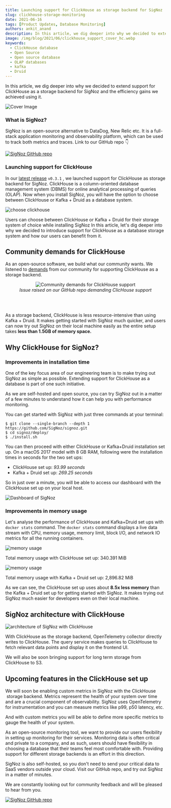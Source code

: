 ```yaml
---
title: Launching support for ClickHouse as storage backend for SigNoz
slug: clickhouse-storage-monitoring
date: 2021-06-16
tags: [Product Updates, Database Monitoring]
authors: ankit_anand
description: In this article, we dig deeper into why we decided to extend support for ClickHouse as a storage backend for SigNoz and the efficiency gains we achieved using it.
image: /img/blog/2021/06/clickhouse_support_cover_hc.webp
keywords:
  - ClickHouse database
  - Open Source
  - Open source database
  - OLAP databases
  - kafka
  - Druid
---
```


In this article, we dig deeper into why we decided to extend support for ClickHouse as a storage backend for SigNoz and the efficiency gains we achieved using it.

<!--truncate-->

![Cover Image](/img/blog/2021/06/clickhouse_support_cover_hc.webp)

### What is SigNoz?

SigNoz is an open-source alternative to DataDog, New Relic etc. It is a full-stack application monitoring and observability platform, which can be used to track both metrics and traces. Link to our GitHub repo 👇

[![SigNoz GitHub repo](/img/blog/common/signoz_github.webp)](https://github.com/SigNoz/signoz)

### Launching support for ClickHouse

In our [latest release](https://github.com/SigNoz/signoz) `v0.3.1` , we launched support for ClickHouse as storage backend for SigNoz. ClickHouse is a column-oriented database management system (DBMS) for online analytical processing of queries (OLAP). Now when you install SigNoz, you will have the option to choose between ClickHouse or Kafka + Druid as a database system.

![choose clickhouse](/img/blog/2021/06/clickhouse_choose_setup_hc.webp)

Users can choose between ClickHouse or Kafka + Druid for their storage system of choice while installing SigNoz
In this article, let's dig deeper into why we decided to introduce support for ClickHouse as a database storage system and how our users can benefit from it.

## Community demands for ClickHouse

As an open-source software, we build what our community wants. We listened to [demands](https://github.com/SigNoz/signoz/issues/22) from our community for supporting ClickHouse as a storage backend.

<figure data-zoomable align='center'>
    <img src="/img/blog/2021/06/Clickhouse_community_demands_hc.webp" alt="Community demands for ClickHouse support"/>
    <figcaption><i>Issue raised on our GitHub repo demanding ClicHouse support</i></figcaption>
</figure>

<br></br>

As a storage backend, ClickHouse is less resource-intensive than using Kafka + Druid. It makes getting started with SigNoz much quicker, and users can now try out SigNoz on their local machine easily as the entire setup takes **less than 1.5GB of memory space.**

## Why ClickHouse for SigNoz?

### Improvements in installation time

One of the key focus area of our engineering team is to make trying out SigNoz as simple as possible. Extending support for ClickHouse as a database is part of one such initiative.

As we are self-hosted and open source, you can try SigNoz out in a matter of a few minutes to understand how it can help you with performance monitoring.

You can get started with SigNoz with just three commands at your terminal:

    $ git clone --single-branch --depth 1 https://github.com/SigNoz/signoz.git
    $ cd signoz/deploy/
    $ ./install.sh

You can then proceed with either ClickHouse or Kafka+Druid installation set up. On a macOS 2017 model with 8 GB RAM, following were the installation times in seconds for the two set ups:

- ClickHouse set up: _93.99 seconds_
- Kafka + Druid set up: _269.25 seconds_

So in just over a minute, you will be able to access our dashboard with the ClickHouse set up on your local host.

![Dashboard of SigNoz](/img/blog/2021/06/signoz_ui-1.webp)

<!--- Track metrics & use traces to monitor app performance with SigNoz --->

### Improvements in memory usage

Let's analyse the performance of ClickHouse and Kafka+Druid set ups with `docker stats` command. The `docker stats` command displays a live data stream with CPU, memory usage, memory limit, block I/O, and network IO metrics for all the running containers.

![memory usage](/img/blog/2021/06/docker_stats_clickhouse_final.webp)

<!--- Memory usage stats snapshot with ClickHouse installation --->

Total memory usage with ClickHouse set up: 340.391 MiB

![memory usage](/img/blog/2021/06/docker_stats_kafka_final.webp)

<!--- Memory usage stats snapshot with kafka + Druid installation --->

Total memory usage with Kafka + Druid set up: 2,896.82 MiB

As we can see, the ClickHouse set up uses about **8.5x less memory** than the Kafka + Druid set up for getting started with SigNoz. It makes trying out SigNoz much easier for developers even on their local machine.

## SigNoz architecture with ClickHouse

![architecture of SigNoz with ClickHouse](/img/blog/2021/06/architecture-signoz-clickhouse-1.webp)

<!--- SigNoz Architecture with ClickHouse as storage backend --->

With ClickHouse as the storage backend, OpenTelemetry collector directly writes to ClickHouse. The query service makes queries to ClickHouse to fetch relevant data points and display it on the frontend UI.

We will also be soon bringing support for long term storage from ClickHouse to S3.

## Upcoming features in the ClickHouse set up

We will soon be enabling custom metrics in SigNoz with the ClickHouse  storage backend. Metrics represent the health of your system over time and are a crucial component of observability. SigNoz uses OpenTelemetry for instrumentation and you can measure metrics like p99, p50 latency, etc.

And with custom metrics you will be able to define more specific metrics to gauge the health of your system.

As an open-source monitoring tool, we want to provide our users flexibility in setting up monitoring for their services. Monitoring data is often critical and private to a company, and as such, users should have flexibility in choosing a database that their teams feel most comfortable with. Providing support for different storage backends is an effort in this direction.

SigNoz is also self-hosted, so you don't need to send your critical data to SaaS vendors outside your cloud. Visit our GitHub repo, and try out SigNoz in a matter of minutes.

We are constantly looking out for community feedback and will be pleased to hear from you.

[![SigNoz GitHub repo](/img/blog/common/signoz_github.webp)](https://github.com/SigNoz/signoz)
